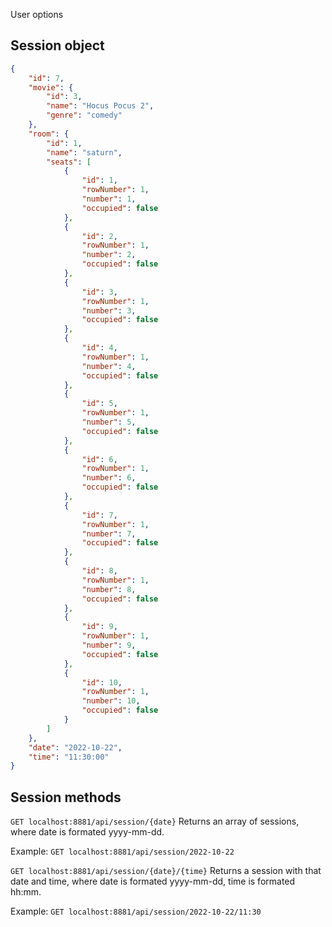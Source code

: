 User options

## Session object

```json
{
    "id": 7,
    "movie": {
        "id": 3,
        "name": "Hocus Pocus 2",
        "genre": "comedy"
    },
    "room": {
        "id": 1,
        "name": "saturn",
        "seats": [
            {
                "id": 1,
                "rowNumber": 1,
                "number": 1,
                "occupied": false
            },
            {
                "id": 2,
                "rowNumber": 1,
                "number": 2,
                "occupied": false
            },
            {
                "id": 3,
                "rowNumber": 1,
                "number": 3,
                "occupied": false
            },
            {
                "id": 4,
                "rowNumber": 1,
                "number": 4,
                "occupied": false
            },
            {
                "id": 5,
                "rowNumber": 1,
                "number": 5,
                "occupied": false
            },
            {
                "id": 6,
                "rowNumber": 1,
                "number": 6,
                "occupied": false
            },
            {
                "id": 7,
                "rowNumber": 1,
                "number": 7,
                "occupied": false
            },
            {
                "id": 8,
                "rowNumber": 1,
                "number": 8,
                "occupied": false
            },
            {
                "id": 9,
                "rowNumber": 1,
                "number": 9,
                "occupied": false
            },
            {
                "id": 10,
                "rowNumber": 1,
                "number": 10,
                "occupied": false
            }
        ]
    },
    "date": "2022-10-22",
    "time": "11:30:00"
}
```

## Session methods

`GET localhost:8881/api/session/{date}`
Returns an array of sessions,
where date is formated yyyy-mm-dd.

Example: `GET localhost:8881/api/session/2022-10-22`

`GET localhost:8881/api/session/{date}/{time}`
Returns a session with that date and time,
where date is formated yyyy-mm-dd,
time is formated hh:mm.

Example: `GET localhost:8881/api/session/2022-10-22/11:30`
